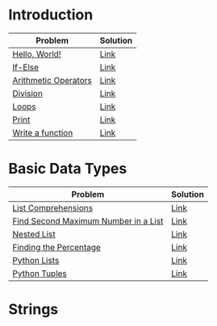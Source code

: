 # Introduction

| Problem                                      | Solution                                              |
| -------------------------------------------- | ----------------------------------------------------- |
| [Hello, World!][hello_world]                 | [Link](Introduction/say-hello-world/solution.py)      |
| [If-Else][if_else]                           | [Link](Introduction/if-else/solution.py)              |
| [Arithmetic Operators][arithmetic_operators] | [Link](Introduction/arithmetic-operators/solution.py) |
| [Division][division]                         | [Link](Introduction/division/solution.py)             |
| [Loops][loops]                               | [Link](Introduction/loops/solution.py)                |
| [Print][print]                               | [Link](Introduction/print/solution.py)                |
| [Write a function][function]                 | [Link](Introduction/write-a-function/solution.py)     |

[hello_world]: https://www.hackerrank.com/challenges/py-hello-world/
[if_else]: https://www.hackerrank.com/challenges/py-if-else/
[arithmetic_operators]: https://www.hackerrank.com/challenges/python-arithmetic-operators/
[division]: https://www.hackerrank.com/challenges/python-division/
[loops]: https://www.hackerrank.com/challenges/python-loops/
[print]: https://www.hackerrank.com/challenges/python-print/
[function]: https://www.hackerrank.com/challenges/write-a-function/

# Basic Data Types

| Problem                                                                                                                                      | Solution                       |
| -------------------------------------------------------------------------------------------------------------------------------------------- | ------------------------------ |
| [List Comprehensions](https://www.hackerrank.com/challenges/list-comprehensions/problem?isFullScreen=true)                                   | [Link](List-comprehension)     |
| [Find Second Maximum Number in a List](https://www.hackerrank.com/challenges/find-second-maximum-number-in-a-list/problem?isFullScreen=true) | [Link](second-max-num-in-list) |
| [Nested List](https://www.hackerrank.com/challenges/nested-list/problem?isFullScreen=true)                                                   | [Link](nested-list)            |
| [Finding the Percentage](https://www.hackerrank.com/challenges/finding-the-percentage/problem?isFullScreen=true)                             | [Link](find-the-percentage)    |
| [Python Lists](https://www.hackerrank.com/challenges/python-lists/problem?isFullScreen=true)                                                 | [Link](lists)                  |
| [Python Tuples](https://www.hackerrank.com/challenges/python-tuples/problem?isFullScreen=true)                                               | [Link](tuples)                 |

# Strings
